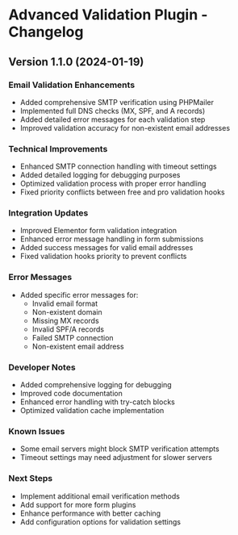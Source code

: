 # Advanced Validation Plugin - Changelog

## Version 1.1.0 (2024-01-19)

### Email Validation Enhancements
- Added comprehensive SMTP verification using PHPMailer
- Implemented full DNS checks (MX, SPF, and A records)
- Added detailed error messages for each validation step
- Improved validation accuracy for non-existent email addresses

### Technical Improvements
- Enhanced SMTP connection handling with timeout settings
- Added detailed logging for debugging purposes
- Optimized validation process with proper error handling
- Fixed priority conflicts between free and pro validation hooks

### Integration Updates
- Improved Elementor form validation integration
- Enhanced error message handling in form submissions
- Added success messages for valid email addresses
- Fixed validation hooks priority to prevent conflicts

### Error Messages
- Added specific error messages for:
  - Invalid email format
  - Non-existent domain
  - Missing MX records
  - Invalid SPF/A records
  - Failed SMTP connection
  - Non-existent email address

### Developer Notes
- Added comprehensive logging for debugging
- Improved code documentation
- Enhanced error handling with try-catch blocks
- Optimized validation cache implementation

### Known Issues
- Some email servers might block SMTP verification attempts
- Timeout settings may need adjustment for slower servers

### Next Steps
- Implement additional email verification methods
- Add support for more form plugins
- Enhance performance with better caching
- Add configuration options for validation settings 